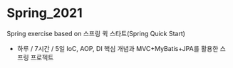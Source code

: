 # Spring_2021
Spring exercise based on 스프링 퀵 스타트(Spring Quick Start)
- 하루 / 7시간 / 5일 IoC, AOP, DI 핵심 개념과 MVC+MyBatis+JPA를 활용한 스프링 프로젝트
